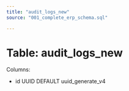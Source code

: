 ```yaml
---
title: "audit_logs_new"
source: "001_complete_erp_schema.sql"

---
```


# Table: audit_logs_new

Columns:

- id UUID DEFAULT uuid_generate_v4
